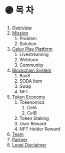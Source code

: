 # 🟣 목 차

1. [Overview](1.-overview.md)
2. [Mission](https://github.com/bplayent/bplay/blob/main/2.-mission)
   1. Problem
   2. Solution
3. [Celuv Play Platform](https://github.com/bplayent/bplay/blob/main/3.-celuv-play-platform)
   1. Livestreaming
   2. Webtoon
   3. Community
4. [Blockchain System](https://github.com/bplayent/bplay/blob/main/4.-blockchain-system)
   1. BaaS
   2. SODA Item
   3. Swap
   4. NFT
5. [Token Economy](https://github.com/bplayent/bplay/blob/main/5.-token-economy)
   1. Tokenomics
      1. CelA
      2. CelB
   2. Token Staking
   3. User Reward
   4. NFT Holder Reward
6. [Team](6.-team.md)
7. [Partner](7.-partner.md)
8. [Legal Disclaimer](8.-legal-disclaimer.md)
